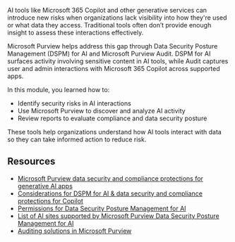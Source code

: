 AI tools like Microsoft 365 Copilot and other generative services can introduce new risks when organizations lack visibility into how they're used or what data they access. Traditional tools often don’t provide enough insight to assess these interactions effectively.

Microsoft Purview helps address this gap through Data Security Posture Management (DSPM) for AI and Microsoft Purview Audit. DSPM for AI surfaces activity involving sensitive content in AI tools, while Audit captures user and admin interactions with Microsoft 365 Copilot across supported apps.

In this module, you learned how to:

- Identify security risks in AI interactions
- Use Microsoft Purview to discover and analyze AI activity
- Review reports to evaluate compliance and data security posture

These tools help organizations understand how AI tools interact with data so they can take informed action to reduce risk.

## Resources

- [Microsoft Purview data security and compliance protections for generative AI apps](/purview/ai-microsoft-purview?azure-portal=true)
- [Considerations for DSPM for AI & data security and compliance protections for Copilot](/purview/ai-microsoft-purview-considerations?azure-portal=true)
- [Permissions for Data Security Posture Management for AI](/purview/ai-microsoft-purview-permissions?azure-portal=true)
- [List of AI sites supported by Microsoft Purview Data Security Posture Management for AI](/purview/ai-microsoft-purview-supported-sites?azure-portal=true)
- [Auditing solutions in Microsoft Purview](/purview/audit-solutions-overview?azure-portal=true)
